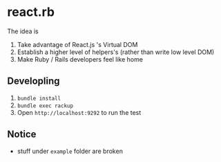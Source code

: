 # react.rb

The idea is

1. Take advantage of React.js 's Virtual DOM
2. Establish a higher level of helpers's (rather than write low level DOM)
3. Make Ruby / Rails developers feel like home

## Developling

1. `bundle install`
2. `bundle exec rackup`
3. Open `http://localhost:9292` to run the test

## Notice

* stuff under `example` folder are broken
